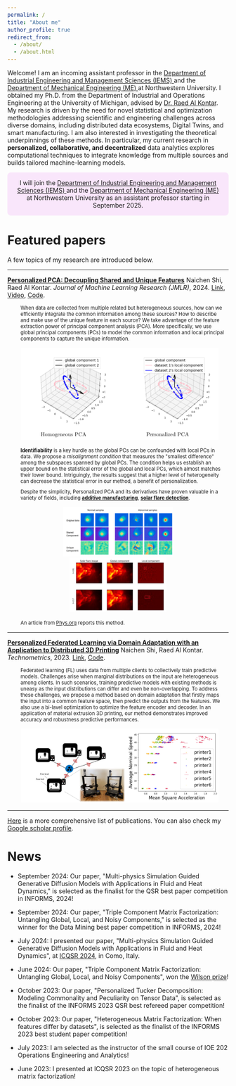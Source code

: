 ```yaml
---
permalink: /
title: "About me"
author_profile: true
redirect_from: 
  - /about/
  - /about.html
---
```


<style>
.myresearchdetails {
    font-size:0.8em;
    padding-left: 20px;
    margin: 10px;
}
</style>

Welcome! I am an incoming assistant professor in the <a href="https://www.mccormick.northwestern.edu/industrial/">Department of Industrial Engineering and Management Sciences (IEMS) </a> and the <a href="https://www.mccormick.northwestern.edu/mechanical/">Department of Mechanical Engineering (ME) </a> at Northwestern University. I obtained my Ph.D. from the Department of Industrial and Operations Engineering at the University of Michigan, advised by [Dr. Raed Al Kontar](https://alkontar.engin.umich.edu/). My research is driven by the need for novel statistical and optimization methodologies addressing scientific and engineering challenges across diverse domains, including distributed data ecosystems, Digital Twins, and smart manufacturing. I am also interested in investigating the theoretical underpinnings of these methods. In particular, my current research in **personalized, collaborative, and decentralized** data analytics explores computational techniques to integrate knowledge from multiple sources and builds tailored machine-learning models.  

<div style="padding: 15px; border: 0px solid transparent; border-color: transparent; margin-bottom: 20px; border-radius: 8px;  background-color:rgb(249, 230, 251); border-color: rgbrgb(249, 230, 251);text-align: center;
vertical-align: middle;">
I will join the <a href="https://www.mccormick.northwestern.edu/industrial/">Department of Industrial Engineering and Management Sciences (IEMS) </a> and the <a href="https://www.mccormick.northwestern.edu/mechanical/">Department of Mechanical Engineering (ME) </a> at Northwestern University as an assistant professor starting in September 2025.
</div>




Featured papers
======
A few topics of my research are introduced below.

---

<ins>**Personalized PCA: Decoupling Shared and Unique Features**</ins> 
Naichen Shi, Raed Al Kontar. *Journal of Machine Learning Research (JMLR)*, 2024. [Link](https://www.jmlr.org/papers/v25/22-0810.html), [Video](https://www.youtube.com/watch?v=9XWY745ZFPM), [Code](https://github.com/UMDataScienceLab/Personalized_PCA).

<div class="myresearchdetails"> When data are collected from multiple related but heterogeneous sources, how can we efficiently integrate the common information among these sources? How to describe and make use of the unique feature in each source? We take advantage of the feature extraction power of principal component analysis (PCA). More specifically, we use global principal components (PCs) to model the common information and local principal components to capture the unique information.  </div>

<p align="center">
  <img src="./images/perpca.png" alt="Personalized PCA" width="450" style="display: inline-block; margin: 0 10px;"/>
</p>


<div class="myresearchdetails"> <b>Identifiability</b> is a key hurdle as the global PCs can be confounded with local PCs in data. We propose a <i>misalignment condition</i> that measures the "smallest difference" among the subspaces spanned by global PCs. The condition helps us establish an upper bound on the statistical error of the global and local PCs, which almost matches their lower bound. Intriguingly, the results suggest that a higher level of heterogeneity can decrease the statistical error in our method, a benefit of personalization.  </div>

<div class="myresearchdetails"> Despite the simplicity, Personalized PCA and its derivatives have proven valuable in a variety of fields, including  <a href="https://www.sciencedirect.com/science/article/abs/pii/S0278612524000694"><b>additive manufacturing</b></a>, <a href="https://arxiv.org/pdf/2309.03439"><b>solar flare detection</b></a>.</div>

<p align="center">
  <img src="images/3dprinting.png" alt="3D printing" width="250" style="display: inline-block; margin: 0 10px;"/>
  <img src="images/solarflare.png" alt="Solar flare" width="220" style="display: inline-block; margin: 0 10px;"/>
</p>

<div class="myresearchdetails"> An article from <a href="https://phys.org/news/2024-03-statistical-tool-distinguish-unique-features.html">Phys.org</a> reports this method. </div>

---

<ins>**Personalized Federated Learning via Domain Adaptation with an Application to Distributed 3D Printing**</ins> 
Naichen Shi, Raed Al Kontar. *Technometrics*, 2023. [Link](https://www.tandfonline.com/doi/abs/10.1080/00401706.2022.2157882?journalCode=utch20), [Code](https://github.com/UMDataScienceLab/Personalized_FL_with_DA).

<div class="myresearchdetails"> Federated learning (FL) uses data from multiple clients to collectively train predictive models. Challenges arise when marginal distributions on the input are heterogeneous among clients. In such scenarios, training predictive models with existing methods is uneasy as the input distributions can differ and even be non-overlapping.  To address these challenges, we propose a method based on domain adaptation that firstly maps the input into a common feature space, then predict the outputs from the features. We also use a bi-lavel optimization to optimize the feature encoder and decoder. In an application of material extrusion 3D printing, our method demonstrates improved accuracy and robustness predictive performances.</div>

<p align="center">
  <img src="./images/pflda.png" alt="3D printing examples" width="450" style="display: inline-block; margin: 0 10px;"/>
</p>

---

[Here](https://naichenshi.github.io/research/) is a more comprehensive list of publications. You can also check my [Google scholar profile](https://scholar.google.com/citations?user=9DVanY4AAAAJ&hl=en).

News
======
- September 2024: Our paper, "Multi-physics Simulation Guided Generative Diffusion Models with Applications in Fluid and Heat Dynamics," is selected as the finalist for the QSR best paper competition in INFORMS, 2024!

- September 2024: Our paper, "Triple Component Matrix Factorization: Untangling Global, Local, and Noisy Components," is selected as the winner for the Data Mining best paper competition in INFORMS, 2024!

- July 2024: I presented our paper,  "Multi-physics Simulation Guided Generative Diffusion Models with Applications in Fluid and Heat Dynamics", at [ICQSR 2024](https://www.icqsr24.polimi.it/), in Como, Italy.

- June 2024: Our paper, "Triple Component Matrix Factorization: Untangling Global, Local, and Noisy Components", won the [Wilson prize](https://ioe.engin.umich.edu/2024/05/10/ioe-graduate-class-of-2024/#:~:text=The%20Wilson%20Prize%20was%20won,any%20application%20of%20Industrial%20Engineering.)!

- October 2023: Our paper, "Personalized Tucker Decomposition: Modeling Commonality and Peculiarity on Tensor Data",  is selected as the finalist of the INFORMS 2023 QSR best refereed paper competition!

- October 2023: Our paper, "Heterogeneous Matrix Factorization: When features differ by datasets", is selected as the finalist of the INFORMS 2023 best student paper competition!

- July 2023: I am selected as the instructor of the small course of IOE 202 Operations Engineering and Analytics!

- June 2023: I presented at ICQSR 2023 on the topic of heterogeneous matrix factorization!

